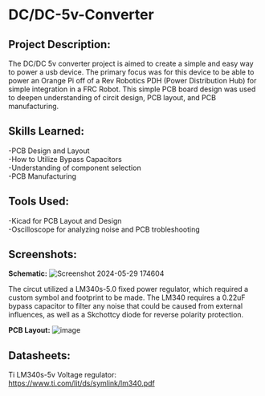<h1>DC/DC-5v-Converter</h1>

<h2>Project Description:</h2>

The DC/DC 5v converter project is aimed to create a simple and easy way to power a usb device. The primary focus was for this device to be able to power an Orange Pi off of a Rev Robotics PDH (Power Distribution Hub) for simple integration in a FRC Robot. This simple PCB board design was used to deepen understanding of circit design, PCB layout, and PCB manufacturing.

<h2>Skills Learned:</h2>

-PCB Design and Layout  
-How to Utilize Bypass Capacitors  
-Understanding of component selection  
-PCB Manufacturing

<h2>Tools Used:</h2>

-Kicad for PCB Layout and Design  
-Oscilloscope for analyzing noise and PCB trobleshooting  

<h2>Screenshots:</h2>

<b>Schematic:</b>
![Screenshot 2024-05-29 174604](https://github.com/AlexRojasx/DC-5v-Converter/assets/116775585/69c431ad-4705-4799-8331-c287a15f6997)

The circut utilized a LM340s-5.0 fixed power regulator, which required a custom symbol and footprint to be made. The LM340 requires a 0.22uF bypass capacitor to filter any noise that could be caused from external influences, as well as a Skchottcy diode for reverse polarity protection.

<b>PCB Layout:</b>
![image](https://github.com/AlexRojasx/DC-5v-Converter/assets/116775585/4ca510a2-1d68-46a5-90e8-28dfc4d35848)

<h2>Datasheets:</h2>

Ti LM340s-5v Voltage regulator: https://www.ti.com/lit/ds/symlink/lm340.pdf 
